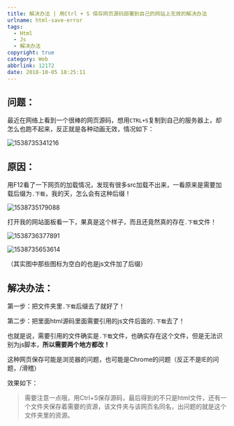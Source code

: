 ```yaml
---
title: 解决办法 | 用Ctrl + S 保存网页源码部署到自己的网站上无效的解决办法
urlname: html-save-error
tags:
  - Html
  - Js
  - 解决办法
copyright: true
category: Web
abbrlink: 12172
date: 2018-10-05 18:25:11
---
```


## 问题：

最近在网络上看到一个很棒的网页源码，想用`CTRL+S`复制到自己的服务器上，却怎么也跑不起来，反正就是各种动画无效，情况如下：

![1538735341216](http://blog.janking.cn/post/html-save-error/1538735341216.png)

<!-- more --> 

## 原因：

用F12看了一下网页的加载情况，发现有很多src加载不出来，一看原来是需要加载后缀为`.下载`，我的天，怎么会有这种后缀！

![1538735179088](http://blog.janking.cn/post/html-save-error/1538735179088.png)

打开我的网站面板看一下，果真是这个样子，而且还竟然真的存在`.下载`文件！

![1538736377891](http://blog.janking.cn/post/html-save-error/1538736377891.png)

![1538735653614](http://blog.janking.cn/post/html-save-error/1538735653614.png)

（其实图中那些图标为空白的也是js文件加了后缀）

## 解决办法：

第一步：把文件夹里`.下载`后缀去了就好了！

第二步：把里面html源码里面需要引用的js文件后面的`.下载`去了！

也就是说，需要引用的文件确实是`.下载`文件，也确实存在这个文件，但是无法识别为js脚本，**所以需要两个地方都改！**

这种网页保存可能是浏览器的问题，也可能是Chrome的问题（反正不是IE的问题，/滑稽）

效果如下：



> 需要注意一点哦，用Ctrl+S保存源码，最后得到的不只是html文件，还有一个文件夹保存着需要的资源，该文件夹与该网页名同名，出问题的就是这个文件夹里的资源。



<!-- more --> 